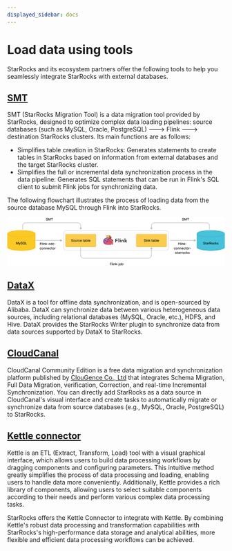 ```yaml
---
displayed_sidebar: docs
---
```


# Load data using tools

StarRocks and its ecosystem partners offer the following tools to help you seamlessly integrate StarRocks with external databases.

## [SMT](../integrations/loading_tools/SMT.md)

SMT (StarRocks Migration Tool) is a data migration tool provided by StarRocks, designed to optimize complex data loading pipelines: source databases (such as MySQL, Oracle, PostgreSQL) ---> Flink ---> destination StarRocks clusters. Its main functions are as follows:

- Simplifies table creation in StarRocks: Generates statements to create tables in StarRocks based on information from external databases and the target StarRocks cluster.
- Simplifies the full or incremental data synchronization process in the data pipeline: Generates SQL statements that can be run in Flink's SQL client to submit Flink jobs for synchronizing data.

The following flowchart illustrates the process of loading data from the source database MySQL through Flink into StarRocks.

![img](../_assets/load_tools.png)

## [DataX](../integrations/loading_tools/DataX-starrocks-writer.md)

DataX is a tool for offline data synchronization, and is open-sourced by Alibaba. DataX can synchronize data between various heterogeneous data sources, including relational databases (MySQL, Oracle, etc.), HDFS, and Hive. DataX provides the StarRocks Writer plugin to synchronize data from data sources supported by DataX to StarRocks.

## [CloudCanal](../integrations/loading_tools/CloudCanal.md)

CloudCanal Community Edition is a free data migration and synchronization platform published by [ClouGence Co., Ltd](https://www.cloudcanalx.com/) that integrates Schema Migration, Full Data Migration, verification, Correction, and real-time Incremental Synchronization.  You can directly add StarRocks as a data source in CloudCanal's visual interface and create tasks to automatically migrate or synchronize data from source databases (e.g., MySQL, Oracle, PostgreSQL) to StarRocks.

## [Kettle connector](https://github.com/StarRocks/starrocks-connector-for-kettle)

Kettle is an ETL (Extract, Transform, Load) tool with a visual graphical interface,  which allows users to build data processing workflows by dragging components and configuring parameters. This intuitive method greatly simplifies the process of data processing and loading, enabling users to handle data more conveniently. Additionally, Kettle provides a rich library of components, allowing users to select suitable components according to their needs and perform various complex data processing tasks.

StarRocks offers the Kettle Connector to integrate with Kettle. By combining Kettle's robust data processing and transformation capabilities with StarRocks's high-performance data storage and analytical abilities, more flexible and efficient data processing workflows can be achieved.
